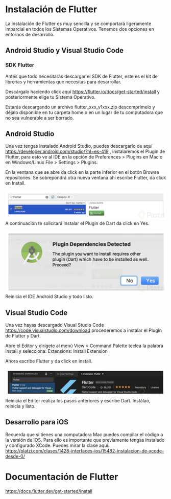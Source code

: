 # Instalación de Flutter
La instalación de Flutter es muy sencilla y se comportará ligeramente imparcial en todos los Sistemas Operativos. Tenemos dos opciones en entornos de desarrollo.

## Android Studio y Visual Studio Code

### SDK Flutter
Antes que todo necesitarás descargar el SDK de Flutter, este es el kit de librerías y herramientas que necesitas para desarrollar.

Descárgalo haciendo click aquí https://flutter.io/docs/get-started/install y posteriormente elige tu Sistema Operativo.

Estarás descargando un archivo flutter_xxx_v1xxx.zip descomprímelo y déjalo disponible en tu carpeta home o en un lugar de tu computadora que no sea vulnerable a ser borrado.

## Android Studio
Una vez tengas instalado Android Studio, puedes descargarlo de aquí https://developer.android.com/studio/?hl=es-419 , instalaremos el Plugin de Flutter, para esto ve al IDE en la opción de Preferences > Plugins en Mac o en Windows/Linux File > Settings > Plugins.

En la ventana que se abre da click en la parte inferior en el botón Browse repositories. Se sobrepondrá otra nueva ventana ahí escribe Flutter, da click en Install.

![1](./img/1.jpg)
A continuación te solicitará instalar el Plugin de Dart da click en Yes.

![1](./img/2.jpg)
Reinicia el IDE Android Studio y todo listo.

## Visual Studio Code
Una vez hayas descargado Visual Studio Code https://code.visualstudio.com/download procederemos a instalar el Plugin de Flutter y Dart.

Abre el Editor y dirígete al menú View > Command Palette teclea la palabra install y selecciona: Extensions: Install Extension

Ahora escribe Flutter y da click en install.

![1](./img/3.jpg)
Reinicia el Editor realiza los pasos anteriores y escribe Dart. Instálao, reinicia y listo.

## Desarrollo para iOS
Recuerda que si tienes una computadora Mac puedes compilar el código a la versión de iOS. Para ello es importante que previamente tengas instalado y configurado XCode. Puedes mirar la clase aquí: https://platzi.com/clases/1428-interfaces-ios/15482-instalacion-de-xcode-desde-0/


# Documentación de Flutter 
https://docs.flutter.dev/get-started/install